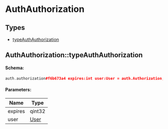 # AuthAuthorization

## Types

* [typeAuthAuthorization](#authauthorizationtypeauthauthorization)

## AuthAuthorization::typeAuthAuthorization

#### Schema:

```c++
auth.authorization#f6b673a4 expires:int user:User = auth.Authorization;
```

#### Parameters:

|Name|Type|
|----|----|
|expires|qint32|
|user|[User](user.md)|

